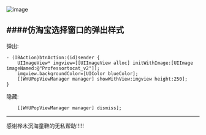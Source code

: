 ![image](https://github.com/tiger8888/WHUPopView/blob/master/WHUPopView_Demo.gif)

####仿淘宝选择窗口的弹出样式
---
弹出:
```objc
- (IBAction)btnAction:(id)sender {
    UIImageView* imgview=[[UIImageView alloc] initWithImage:[UIImage imageNamed:@"Professortocat_v2"]];
    imgview.backgroundColor=[UIColor blueColor];
    [[WHUPopViewManager manager] showWithView:imgview height:250];
}
```

隐藏:
```objc
    [[WHUPopViewManager manager] dismiss];
```



---
感谢桦木沉海童鞋的无私帮助!!!!!
